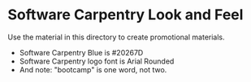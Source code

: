 # Software Carpentry Look and Feel

Use the material in this directory to create promotional materials.

* Software Carpentry Blue is #20267D  
* Software Carpentry logo font is Arial Rounded
* And note: "bootcamp" is one word, not two.
